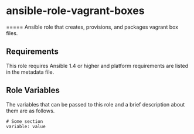 # ansible-role-vagrant-boxes
=====
Ansible role that creates, provisions, and packages vagrant box files.

Requirements
------------

This role requires Ansible 1.4 or higher and platform requirements are listed
in the metadata file.

Role Variables
--------------

The variables that can be passed to this role and a brief description about
them are as follows.

    # Some section
    variable: value                               
